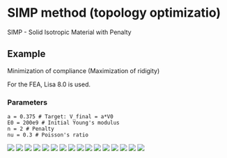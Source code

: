 # SIMP method (topology optimizatio)
SIMP - Solid Isotropic Material with Penalty

## Example
Minimization of compliance (Maximization of ridigity)

For the FEA, Lisa 8.0 is used.

### Parameters
```
a = 0.375 # Target: V_final = a*V0
E0 = 200e9 # Initial Young's modulus
n = 2 # Penalty
nu = 0.3 # Poisson's ratio 
```
![](image/gen1.png)
![](image/gen2.png)
![](image/gen3.png)
![](image/gen4.png)
![](image/gen5.png)
![](image/gen6.png)
![](image/gen7.png)
![](image/gen8.png)
![](image/gen9.png)
![](image/gen10.png)
![](image/gen11.png)
![](image/gen12.png)
![](image/gen13.png)
![](image/gen14.png)
![](image/gen15.png)
![](image/gen16.png)

